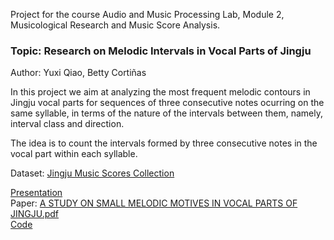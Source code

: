 Project for the course Audio and Music Processing Lab, Module 2, Musicological Research and Music Score Analysis. 

### Topic: Research on Melodic Intervals in Vocal Parts of Jingju  
Author: Yuxi Qiao, Betty Cortiñas

In this project we aim at analyzing the most frequent melodic contours in Jingju vocal parts for sequences of three consecutive notes ocurring on the same syllable, in terms of the nature of the intervals between them, namely, interval class and direction.  

The idea is to count the intervals formed by three consecutive notes in the vocal part within each syllable.  

Dataset: [Jingju Music Scores Collection](https://zenodo.org/records/3233843)  

[Presentation](https://github.com/qiaoyx3170/Jingju-Melodic-Intervals/blob/main/Presentation.pdf)  
Paper: [A STUDY ON SMALL MELODIC MOTIVES IN VOCAL PARTS OF JINGJU.pdf](https://github.com/qiaoyx3170/Jingju-Melodic-Intervals/blob/main/A%20STUDY%20ON%20SMALL%20MELODIC%20MOTIVES%20IN%20VOCAL%20PARTS%20OF%20JINGJU.pdf)  
[Code](https://github.com/qiaoyx3170/Jingju-Melodic-Intervals/blob/main/AMPLab_projectM2_BettyYuxi.ipynb)
